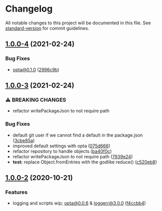 # Changelog

All notable changes to this project will be documented in this file. See [standard-version](https://github.com/conventional-changelog/standard-version) for commit guidelines.

## [1.0.0-4](https://github.com/wesleytodd/create-package-json/compare/v1.0.0-3...v1.0.0-4) (2021-02-24)


### Bug Fixes

* opta@0.1.0 ([2996c9b](https://github.com/wesleytodd/create-package-json/commit/2996c9b48a3f348c222d2ec5c2c0a4e9c90d54e7))

## [1.0.0-3](https://github.com/wesleytodd/create-package-json/compare/v1.0.0-2...v1.0.0-3) (2021-02-24)


### ⚠ BREAKING CHANGES

* refactor writePackageJson to not require path

### Bug Fixes

* default git user if we cannot find a default in the package.json ([3cbe85a](https://github.com/wesleytodd/create-package-json/commit/3cbe85a7a2bc29f4baeaba313433a0795c8394c5))
* improved default settings with opta ([075d666](https://github.com/wesleytodd/create-package-json/commit/075d666cbe90ef09a8f7689d5aba967c95f705fd))
* refactor repository to handle objects ([ba40f0c](https://github.com/wesleytodd/create-package-json/commit/ba40f0c716d7bd3e32b9219bdc6f859d6dc711c6))
* refactor writePackageJson to not require path ([7939e24](https://github.com/wesleytodd/create-package-json/commit/7939e243e2cd7b5e9fa7b6334f7087ca8f624218))
* **test:** replace Object.fromEntries with the godlike reduce() ([c520eb8](https://github.com/wesleytodd/create-package-json/commit/c520eb8975d3ef8845a4df8f7faecc8b9d394095))

## [1.0.0-2](https://github.com/wesleytodd/create-package-json/compare/v1.0.0-1...v1.0.0-2) (2020-10-21)


### Features

* logging and scripts wip; opta@0.0.6 & loggerr@3.0.0 ([f4ccbb4](https://github.com/wesleytodd/create-package-json/commit/f4ccbb42af19a3ed9e295766a77d428d189eb35a))
